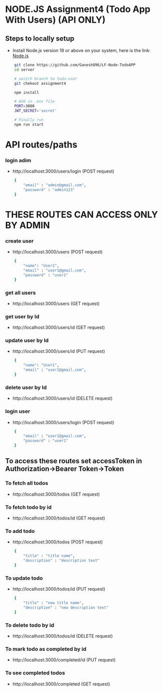 # NODE.JS Assignment4 (Todo App With Users) (API ONLY)

## Steps to locally setup

-   Install Node.js version 18 or above on your system, here is the link: [Node.js](https://nodejs.org/en)

```sh
    git clone https://github.com/Ganesh896/LF-Node-TodoAPP
    cd server

    # switch branch to todo-user
    git chekout assignment4

    npm install

    # Add in .env file
    PORT=3000
    JWT_SECRET='secret'

    # Finally run
    npm run start
```

# API routes/paths

### login adim

-   http://localhost:3000/users/login (POST request)

```sh
    {
        "email" : "admin@gmail.com",
        "password" : "admin123"
    }
```

# THESE ROUTES CAN ACCESS ONLY BY ADMIN

### create user

-   http://localhost:3000/users (POST request)

```sh
    {
        "name": "User1",
        "email" : "user1@gmail.com",
        "password" : "user1"
    }
```

### get all users

-   http://localhost:3000/users (GET request)

### get user by Id

-   http://localhost:3000/users/id (GET request)

### update user by Id

-   http://localhost:3000/users/id (PUT request)

```sh
    {
        "name": "User1",
        "email" : "user1@gmail.com",
    }
```

### delete user by Id

-   http://localhost:3000/users/id (DELETE request)

### login user

-   http://localhost:3000/users/login (POST request)

```sh
    {
        "email" : "user1@gmail.com",
        "password" : "user1"
    }
```

## To access these routes set accessToken in Authorization->Bearer Token->Token

### To fetch all todos

-   http://localhost:3000/todos (GET request)

### To fetch todo by id

-   http://localhost:3000/todos/id (GET request)

### To add todo

-   http://localhost:3000/todos (POST request)

```sh
    {
        "title" : "title name",
        "description" : "description text"
    }
```

### To update todo

-   http://localhost:3000/todos/id (PUT request)

```sh
    {
        "title" : "new title name",
        "description" : "new description text"
    }
```

### To delete todo by id

-   http://localhost:3000/todos/id (DELETE request)

### To mark todo as completed by id

-   http://localhost:3000/completed/id (PUT request)

### To see completed todos

-   http://localhost:3000/completed (GET request)
